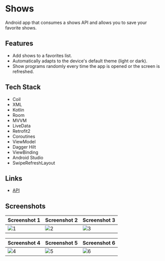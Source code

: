# Shows

Android app that consumes a shows API and allows you to save your favorite shows.

## Features

- Add shows to a favorites list.
- Automatically adapts to the device's default theme (light or dark).
- Show programs randomly every time the app is opened or the screen is refreshed.

## Tech Stack

- Coil
- XML
- Kotlin
- Room
- MVVM
- LiveData
- Retrofit2
- Coroutines
- ViewModel
- Dagger Hilt
- ViewBinding
- Android Studio
- SwipeRefreshLayout

## Links

- [API](https://api.tvmaze.com/)

## Screenshots

| Screenshot 1                      | Screenshot 2  | Screenshot 3               |
| :-------------------------------- | :------------ | :------------------------- |
| ![1](https://user-images.githubusercontent.com/115268191/215933140-10d87ed8-80b7-41ef-b24c-2aa42576d4ff.png)                                  | ![2](https://user-images.githubusercontent.com/115268191/215933142-15a3e10f-1eed-4765-a882-bf1aa5d657f9.png)              | ![3](https://user-images.githubusercontent.com/115268191/215933145-4eb35be0-f042-4d42-9703-0d92deec443b.png)                            |

| Screenshot 4                      | Screenshot 5  | Screenshot 6               |
| :-------------------------------- | :------------ | :------------------------- |
| ![4](https://user-images.githubusercontent.com/115268191/215933146-5bf2c5f9-a933-4149-a7b3-1f95145ec35a.png)                                  | ![5](https://user-images.githubusercontent.com/115268191/215933148-64ee0fe9-97b1-48d5-ab03-8010801f6748.png)               | ![6](https://user-images.githubusercontent.com/115268191/215933149-f94c6048-a7f1-4698-8d35-510383d7a4e6.png)                            |
